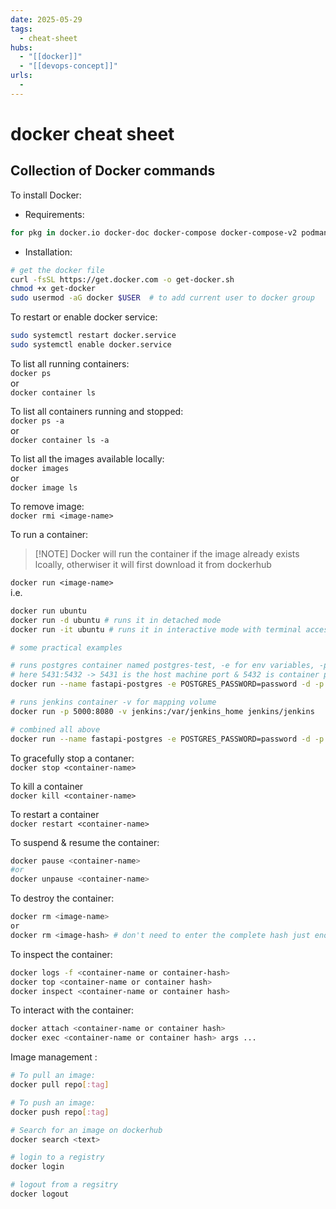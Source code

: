 ```yaml
---
date: 2025-05-29
tags:
  - cheat-sheet
hubs:
  - "[[docker]]"
  - "[[devops-concept]]"
urls:
  -
---
```


# docker cheat sheet

## Collection of Docker commands

To install Docker:

- Requirements:

```bash
for pkg in docker.io docker-doc docker-compose docker-compose-v2 podman-docker containerd runc; do sudo apt-get remove $pkg; done
```

- Installation:

```bash
# get the docker file
curl -fsSL https://get.docker.com -o get-docker.sh
chmod +x get-docker
sudo usermod -aG docker $USER  # to add current user to docker group
```

To restart or enable docker service:

```bash
sudo systemctl restart docker.service
sudo systemctl enable docker.service
```

To list all running containers:  
`docker ps`  
or  
`docker container ls`

To list all containers running and stopped:  
`docker ps -a`  
or  
`docker container ls -a`

To list all the images available locally:  
`docker images`  
or  
`docker image ls`

To remove image:  
`docker rmi <image-name>`

To run a container:

> [!NOTE] Docker will run the container if the image already exists lcoally,
> otherwiser it will first download it from dockerhub

`docker run <image-name>`  
i.e.

```bash
docker run ubuntu
docker run -d ubuntu # runs it in detached mode
docker run -it ubuntu # runs it in interactive mode with terminal access hence - i & t

# some practical examples

# runs postgres container named postgres-test, -e for env variables, -p for port mapping
# here 5431:5432 -> 5431 is the host machine port & 5432 is container port
docker run --name fastapi-postgres -e POSTGRES_PASSWORD=password -d -p 5431:5432 postgres:alpine

# runs jenkins container -v for mapping volume
docker run -p 5000:8080 -v jenkins:/var/jenkins_home jenkins/jenkins

# combined all above
docker run --name fastapi-postgres -e POSTGRES_PASSWORD=password -d -p 5432:5432 -v fastapi-app-data:/var/lib/postgresql/data  postgres:alpine
```

To gracefully stop a contaner:  
`docker stop <container-name>`

To kill a container  
`docker kill <container-name>`

To restart a container  
`docker restart <container-name>`

To suspend & resume the container:

```bash
docker pause <container-name>
#or
docker unpause <container-name>
```

To destroy the container:

```bash
docker rm <image-name>
or
docker rm <image-hash> # don't need to enter the complete hash just enough to seperate it from others
```

To inspect the container:

```bash
docker logs -f <container-name or container-hash>
docker top <container-name or container hash>
docker inspect <container-name or container hash>
```

To interact with the container:

```bash
docker attach <container-name or container hash>
docker exec <container-name or container hash> args ...
```

Image management :

```bash
# To pull an image:
docker pull repo[:tag]

# To push an image:
docker push repo[:tag]

# Search for an image on dockerhub
docker search <text>

# login to a registry
docker login

# logout from a regsitry
docker logout


```
